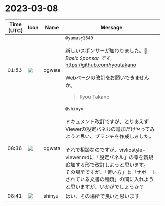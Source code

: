 # 2023-03-08

|Time (UTC)|Icon|Name|Message|
|---|---|---|---|
|01:53|![](https://avatars.slack-edge.com/2019-11-22/845042642576_070441337abaca9fb7b3_72.png)|ogwata|`@yamasy1549`<br><br>新しいスポンサーが加わりました。🌹*Basic Sponsor です。*<br><https://github.com/ryoutakano><br><br>Webページの改訂をお願いできませんか。<br><blockquote>Ryou Takano</blockquote>|
|08:36|![](https://avatars.slack-edge.com/2019-11-22/845042642576_070441337abaca9fb7b3_72.png)|ogwata|`@shinyu`<br><br>ドキュメント改訂ですが、とりあえずViewerの設定パネルの追加だけやってみようと思い、ブランチを作成しました。<br><br>それで相談なのですが、vivliostyle-viewer.mdに「設定パネル」の章を新規追加する形で改訂しようと思います。<br>その場所ですが、「使い方」と「サポートされている文書の種類」の間に入れようと思いますが、いかがでしょうか？|
|08:41|![](https://avatars.slack-edge.com/2018-04-27/354445776386_e258f5ed5ba887b08668_72.jpg)|shinyu|はい、その場所で良いと思います|
